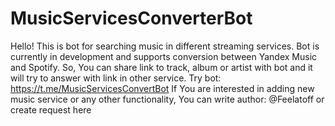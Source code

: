 # MusicServicesConverterBot
Hello!
This is bot for searching music in different streaming services. Bot is currently in development and supports conversion between Yandex Music and Spotify. 
So, You can share link to track, album or artist with bot and it will try to answer with link in other service. 
Try bot: https://t.me/MusicServicesConvertBot
If You are interested in adding new music service or any other functionality, You can write author: @Feelatoff or create request here
